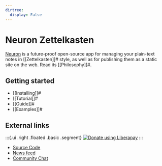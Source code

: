 ```yaml
---
dirtree:
  display: False
---
```

# Neuron Zettelkasten

[Neuron](https://github.com/srid/neuron) is a future-proof open-source app for managing your plain-text notes in [[Zettelkasten]]# style, as well as for publishing them as a static site on the web. Read its [[Philosophy]]#.

## Getting started

* [[Installing]]#
* [[Tutorial]]#
* [[Guide]]#
* [[Examples]]#

## External links

:::{.ui .right .floated .basic .segment}
<a href="https://liberapay.com/srid/donate" title="Donate using Liberapay"><img alt="Donate using Liberapay" src="https://liberapay.com/assets/widgets/donate.svg"></a>
:::

* [Source Code](https://github.com/srid/neuron)
* [News feed](https://www.srid.ca/neuron.xml)
* [Community Chat](https://app.element.io/#/room/#neuron:matrix.org)
